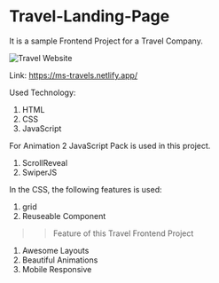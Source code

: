 # Travel-Landing-Page

It is a sample Frontend Project for a Travel Company.

![Travel Website](https://i.ibb.co/bRrsXd6/Screenshot-2024-06-06-201255.png)

Link: https://ms-travels.netlify.app/

Used Technology:
1. HTML
2. CSS
3. JavaScript

For Animation 2 JavaScript Pack is used in this project.
1. ScrollReveal
2. SwiperJS

In the CSS, the following features is used:
1. grid
2. Reuseable Component

>> Feature of this Travel Frontend Project
1. Awesome Layouts
2. Beautiful Animations
3. Mobile Responsive
